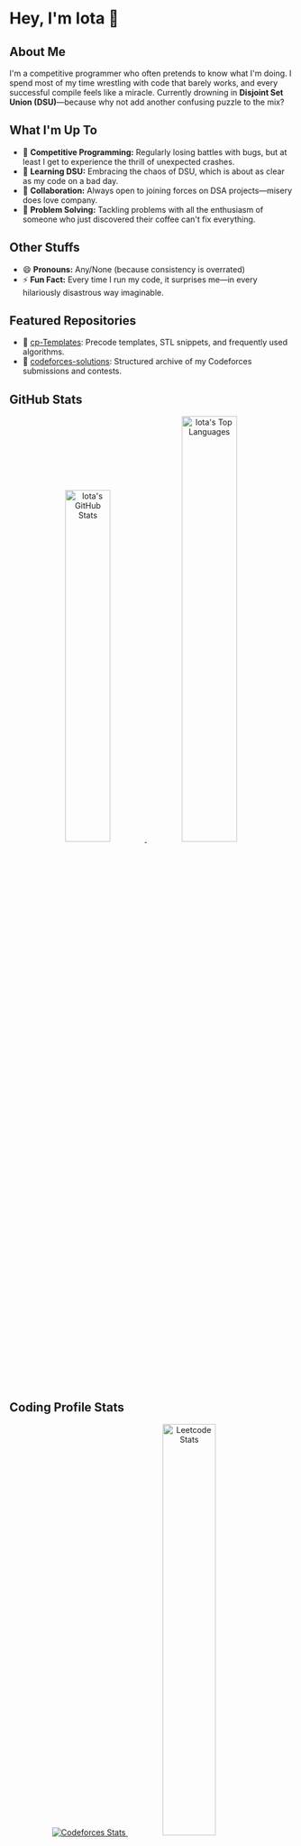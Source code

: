 # Hey, I'm Iota 👋

## About Me
I'm a competitive programmer who often pretends to know what I'm doing. I spend most of my time wrestling with code that barely works, and every successful compile feels like a miracle. Currently drowning in **Disjoint Set Union (DSU)**—because why not add another confusing puzzle to the mix?

## What I'm Up To
- 🔭 **Competitive Programming:** Regularly losing battles with bugs, but at least I get to experience the thrill of unexpected crashes.
- 🌱 **Learning DSU:** Embracing the chaos of DSU, which is about as clear as my code on a bad day.
- 👯 **Collaboration:** Always open to joining forces on DSA projects—misery does love company.
- 🤔 **Problem Solving:** Tackling problems with all the enthusiasm of someone who just discovered their coffee can't fix everything.

## Other Stuffs
- 😄 **Pronouns:** Any/None (because consistency is overrated)
- ⚡ **Fun Fact:** Every time I run my code, it surprises me—in every hilariously disastrous way imaginable.

## Featured Repositories
- 🧰 [cp-Templates](https://github.com/1OT4/cp-Templates): Precode templates, STL snippets, and frequently used algorithms.
- 🎯 [codeforces-solutions](https://github.com/1OT4/codeforces-solutions): Structured archive of my Codeforces submissions and contests.

## GitHub Stats
<div align="center"> <a href="https://github.com/1OT4">
  <img width="40%" src="https://github-readme-stats.vercel.app/api?username=1OT4&theme=vue-dark&show_icons=true&hide_border=true&count_private=true" alt="Iota's GitHub Stats" />
  <img width="44%" src="https://github-readme-stats.vercel.app/api/top-langs/?username=1OT4&theme=vue-dark&show_icons=true&hide_border=true&layout=compact" alt="Iota's Top Languages" />
</a> </div>

## Coding Profile Stats
<div align="center">
  <a href="https://codeforces.com/profile/1ota"> <img src="https://codeforces-readme-stats.vercel.app/api/card?username=1ota&theme=dark" alt="Codeforces Stats"> </a>
  <a href="https://leetcode.com/u/1ota/"> <img width="43.25%" src="https://leetcard.jacoblin.cool/1ota?theme=dark&font=Cairo&ext=activity" alt="Leetcode Stats"> </a>
</div>

## Technologies & Tools
<p align="center">
  <img alt="Python" src="https://img.shields.io/badge/Python-3f7cad.svg?logo=python&logoColor=white">
  <img alt="C" src="https://img.shields.io/badge/C-0F599C?logo=C&logoColor=white">
  <img alt="C++" src="https://img.shields.io/badge/C%2B%2B-00599C?logo=c%2B%2B&logoColor=white">
  <img alt="HTML" src="https://img.shields.io/badge/HTML-E34F26.svg?logo=html5&logoColor=white">
  <img alt="LaTeX" src="https://img.shields.io/badge/LaTeX-008080.svg?logo=LaTeX&logoColor=white">
  <img alt="Markdown" src="https://img.shields.io/badge/Markdown-20232A.svg?logo=markdown&logoColor=white">
  <img alt="Visual Studio Code" src="https://img.shields.io/badge/Visual%20Studio%20Code-167acd.svg?logo=visual-studio-code&logoColor=white">
  <img alt="Bash" src="https://img.shields.io/badge/Bash-20232A.svg?logo=gnu-bash&logoColor=white">
  <img alt="Linux" src="https://img.shields.io/badge/Linux-f6db47?logo=linux&logoColor=black">
</p>

## Let's Connect!
Thanks for stopping by my corner of GitHub. If you’ve got a cool project, an interesting problem, or just want to share coding horror stories — reach out!

- 📫 [GitHub](https://github.com/1OT4)  
- 💬 Discord: `_1ota`  
